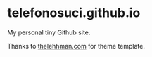 # telefonosuci.github.io

My personal tiny Github site.

Thanks to [thelehhman.com](https://thelehhman.com) for theme template.

